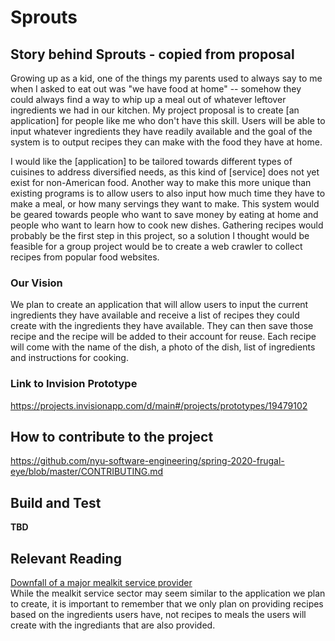 # Sprouts

## Story behind Sprouts - copied from proposal
Growing up as a kid, one of the things my parents used to always say to me when I asked to eat out was "we have food at home" -- somehow they could always find a way to whip up a meal out of whatever leftover ingredients we had in our kitchen. My project proposal is to create [an application] for people like me who don't have this skill. Users will be able to input whatever ingredients they have readily available and the goal of the system is to output recipes they can make with the food they have at home.

I would like the [application] to be tailored towards different types of cuisines to address diversified needs, as this kind of [service] does not yet exist for non-American food. Another way to make this more unique than existing programs is to allow users to also input how much time they have to make a meal, or how many servings they want to make. This system would be geared towards people who want to save money by eating at home and people who want to learn how to cook new dishes. Gathering recipes would probably be the first step in this project, so a solution I thought would be feasible for a group project would be to create a web crawler to collect recipes from popular food websites.

### Our Vision
We plan to create an application that will allow users to input the current ingredients they have available and receive a list of recipes they could create with the ingredients they have available. They can then save those recipe and the recipe will be added to their account for reuse. Each recipe will come with the name of the dish, a photo of the dish, list of ingredients and instructions for cooking. 

### Link to Invision Prototype
https://projects.invisionapp.com/d/main#/projects/prototypes/19479102

## How to contribute to the project
https://github.com/nyu-software-engineering/spring-2020-frugal-eye/blob/master/CONTRIBUTING.md

## Build and Test

**TBD**

## Relevant Reading
[Downfall of a major mealkit service provider](https://pitchbook.com/news/articles/recipe-for-disaster-the-meteoric-rise-and-ongoing-demise-of-blue-apron)    
While the mealkit service sector may seem similar to the application we plan to create, it is important to remember that we only plan on providing recipes based on the ingredients users have, not recipes to meals the users will create with the ingrediants that are also provided. 
